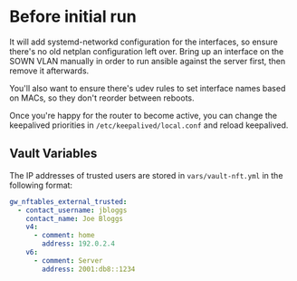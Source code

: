 # Before initial run
It will add systemd-networkd configuration for the interfaces, so ensure there's no old netplan configuration left over. Bring up an interface on the SOWN VLAN manually in order to run ansible against the server first, then remove it afterwards.

You'll also want to ensure there's udev rules to set interface names based on MACs, so they don't reorder between reboots.

Once you're happy for the router to become active, you can change the keepalived priorities in `/etc/keepalived/local.conf` and reload keepalived.

## Vault Variables

The IP addresses of trusted users are stored in `vars/vault-nft.yml` in the following format:

```yml
gw_nftables_external_trusted:
  - contact_username: jbloggs
    contact_name: Joe Bloggs
    v4:
      - comment: home
        address: 192.0.2.4
    v6:
      - comment: Server
        address: 2001:db8::1234
```
